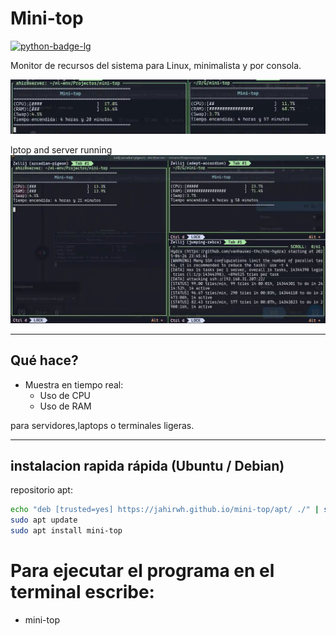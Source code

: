 # Mini-top

[![python-badge-lg]][python-web]

[python-badge-lg]: https://img.shields.io/badge/Python-3776AB?logo=python&logoColor=fff&style=for-the-badge
[python-web]: https://www.python.org/

Monitor de recursos del sistema para Linux, minimalista y por consola.

![captura](banner.webp)

lptop and server running
![captura2](banner_miniatura.webp)

---

## Qué hace?

- Muestra en tiempo real:
  - Uso de CPU
  - Uso de RAM

 para servidores,laptops o terminales ligeras.

---

##  instalacion rapida rápida (Ubuntu / Debian)



repositorio apt:

```bash
echo "deb [trusted=yes] https://jahirwh.github.io/mini-top/apt/ ./" | sudo tee /etc/apt/sources.list.d/mini-top.list
sudo apt update
sudo apt install mini-top

```
# Para ejecutar el programa en el terminal escribe:

- mini-top
